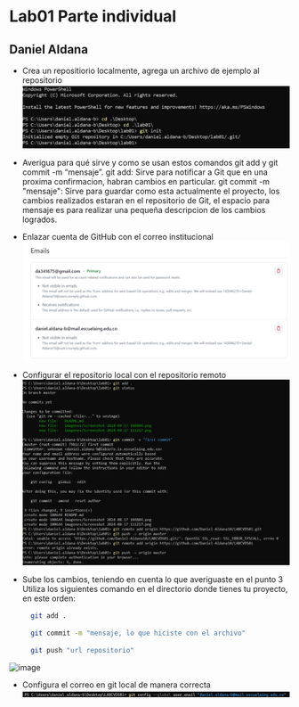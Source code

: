 # Lab01 Parte individual
## Daniel Aldana 
- Crea un repositiorio localmente,  agrega un archivo de ejemplo al repositorio
![image](https://github.com/Daniel-Aldana10/LABCVDS01/blob/master/imagenes/Screenshot%202024-08-17%20104804.png)
- Averigua para qué sirve y como se usan estos comandos git add y git commit -m “mensaje”.
git add: Sirve para notificar a Git que en una proxima confirmacion, habran cambios en particular.
git commit -m "mensaje": Sirve para guardar como esta actualmente el proyecto, los cambios realizados estaran en el repositorio de Git, el espacio para mensaje es para realizar una pequeña descripcion de los cambios logrados.
- Enlazar cuenta de GitHub con el correo institucional
![image](https://github.com/Daniel-Aldana10/LABCVDS01/blob/master/imagenes/Screenshot%202024-08-17%20111217.png)
- Configurar el repositorio local con el repositorio remoto
![image](https://github.com/Daniel-Aldana10/LABCVDS01/blob/master/imagenes/Screenshot%202024-08-17%20114518.png)
- Sube los cambios, teniendo en cuenta lo que averiguaste en el punto 3
Utiliza los siguientes comando en el directorio donde tienes tu proyecto, en este orden:
   	```bash
      git add .
    ```

    ```bash
      git commit -m "mensaje, lo que hiciste con el archivo"
    ```

    ```bash
      git push "url repositorio"
    ```
![image](https://github.com/Daniel-Aldana10/LABCVDS01/blob/master/imagenes/subir%20cambios.pngg)

- Configura el correo en git local de manera correcta
![image](https://github.com/Daniel-Aldana10/LABCVDS01/blob/master/imagenes/configurar%20correo.png)



